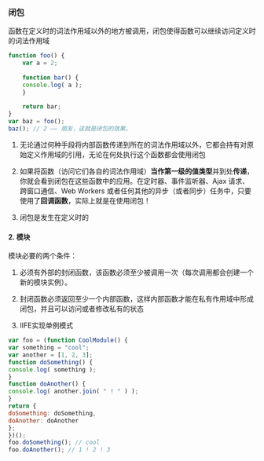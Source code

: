 ### 闭包

函数在定义时的词法作用域以外的地方被调用，闭包使得函数可以继续访问定义时的词法作用域

```js
function foo() {
    var a = 2;
    
    function bar() {
    console.log( a );
    }
    
    return bar;
}
var baz = foo();
baz(); // 2 —— 朋友，这就是闭包的效果。
```

1. 无论通过何种手段将内部函数传递到所在的词法作用域以外，它都会持有对原始定义作用域的引用，无论在何处执行这个函数都会使用闭包

2. 如果将函数（访问它们各自的词法作用域）**当作第一级的值类型**并到处**传递**，你就会看到闭包在这些函数中的应用。在定时器、事件监听器、Ajax 请求、跨窗口通信、Web Workers 或者任何其他的异步（或者同步）任务中，只要使用了**回调函数**，实际上就是在使用闭包！
3. 闭包是发生在定义时的

#### 2. 模块

模块必要的两个条件：

1. 必须有外部的封闭函数，该函数必须至少被调用一次（每次调用都会创建一个新的模块实例）。

2. 封闭函数必须返回至少一个内部函数，这样内部函数才能在私有作用域中形成闭包，并且可以访问或者修改私有的状态

3. IIFE实现单例模式

  ```js
  var foo = (function CoolModule() {
  var something = "cool";
  var another = [1, 2, 3];
  function doSomething() {
  console.log( something );
  }
  function doAnother() {
  console.log( another.join( " ! " ) );
  }
  return {
  doSomething: doSomething,
  doAnother: doAnother
  };
  })();
  foo.doSomething(); // cool
  foo.doAnother(); // 1 ! 2 ! 3
  ```

  